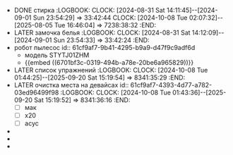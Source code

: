 - DONE стирка
  :LOGBOOK:
  CLOCK: [2024-08-31 Sat 14:11:45]--[2024-09-01 Sun 23:54:29] =>  33:42:44
  CLOCK: [2024-10-08 Tue 02:07:32]--[2025-08-05 Tue 16:46:04] =>  7238:38:32
  :END:
- LATER замочка белья
  :LOGBOOK:
  CLOCK: [2024-08-31 Sat 14:12:09]--[2024-09-01 Sun 23:54:33] =>  33:42:24
  :END:
- робот пылесос
  id:: 61cf9af7-9b41-4295-b9a9-d47f9c9adf6d
	- модель STYTJ01ZHM
	- {{embed ((6701bf3c-0319-494b-a78e-20be6a965829))}}
- LATER список упражнений
  :LOGBOOK:
  CLOCK: [2024-10-08 Tue 01:44:25]--[2025-09-20 Sat 15:19:54] =>  8341:35:29
  :END:
- LATER очистка места на девайсах
  id:: 61cf9af7-4393-4d77-a782-03ed96499f98
  :LOGBOOK:
  CLOCK: [2024-10-08 Tue 01:43:36]--[2025-09-20 Sat 15:19:52] =>  8341:36:16
  :END:
  * [ ] мак
  * [ ] х20
  * [ ] асус
-
-
-